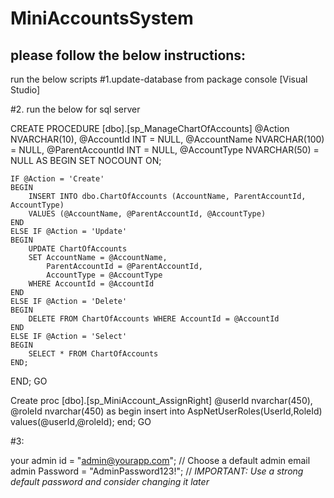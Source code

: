 # MiniAccountsSystem

## please follow the below instructions:


run the below scripts
#1.update-database from package console [Visual Studio]


#2. run the below for sql server

CREATE PROCEDURE [dbo].[sp_ManageChartOfAccounts]
    @Action NVARCHAR(10),
    @AccountId INT = NULL,
    @AccountName NVARCHAR(100) = NULL,
    @ParentAccountId INT = NULL,
    @AccountType NVARCHAR(50) = NULL
AS
BEGIN
    SET NOCOUNT ON;

    IF @Action = 'Create'
    BEGIN
        INSERT INTO dbo.ChartOfAccounts (AccountName, ParentAccountId, AccountType)
        VALUES (@AccountName, @ParentAccountId, @AccountType)
    END
    ELSE IF @Action = 'Update'
    BEGIN
        UPDATE ChartOfAccounts
        SET AccountName = @AccountName,
            ParentAccountId = @ParentAccountId,
            AccountType = @AccountType
        WHERE AccountId = @AccountId
    END
    ELSE IF @Action = 'Delete'
    BEGIN
        DELETE FROM ChartOfAccounts WHERE AccountId = @AccountId
    END
    ELSE IF @Action = 'Select'
    BEGIN
        SELECT * FROM ChartOfAccounts
    END;
END;
GO

Create proc [dbo].[sp_MiniAccount_AssignRight] 
@userId nvarchar(450), 
@roleId nvarchar(450)
as
begin
insert into AspNetUserRoles(UserId,RoleId) values(@userId,@roleId);
end;
GO


#3: 

  your admin id = "admin@yourapp.com"; // Choose a default admin email
 admin Password = "AdminPassword123!"; // *IMPORTANT: Use a strong default password and consider changing it later*


 

